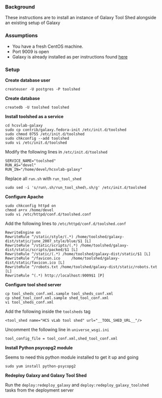 ### Background
These instructions are to install an instance of Galaxy Tool Shed alongside an existing setup of Galaxy

### Assumptions
* You have a fresh CentOS machine.
* Port 9009 is open
* Galaxy is already installed as per instructions found [here](https://github.com/IntersectAustralia/hcsvlab-docs/blob/master/Galaxy.md)

### Setup

**Create database user**

    createuser -U postgres -P toolshed
    
**Create database**

    createdb -U toolshed toolshed
    
**Install toolshed as a service**

    cd hcsvlab-galaxy
    sudo cp contrib/galaxy.fedora-init /etc/init.d/toolshed
    sudo chmod 0755 /etc/init.d/toolshed
    sudo chkconfig --add toolshed
    sudo vi /etc/init.d/toolshed
    
Modify the following lines in `/etc/init.d/toolshed`
  
    SERVICE_NAME="toolshed"
    RUN_AS="devel"
    RUN_IN="/home/devel/hcsvlab-galaxy"

Replace all `run.sh` with `run_tool_shed`

    sudo sed -i 's/run\.sh/run_tool_shed\.sh/g' /etc/init.d/toolshed
    
**Configure Apache**

    sudo chkconfig httpd on
    chmod a+rx /home/devel
    sudo vi /etc/httpd/conf.d/toolshed.conf 
    
Add the following lines to `/etc/httpd/conf.d/toolshed.conf`

    RewriteEngine on
    RewriteRule ^/static/style/(.*) /home/toolshed/galaxy- dist/static/june_2007_style/blue/$1 [L]
    RewriteRule ^/static/scripts/(.*) /home/toolshed/galaxy- dist/static/scripts/packed/$1 [L]
    RewriteRule ^/static/(.*) /home/toolshed/galaxy-dist/static/$1 [L] 
    RewriteRule ^/favicon.ico     /home/toolshed/galaxy-dist/static/favicon.ico [L] 
    RewriteRule ^/robots.txt /home/toolshed/galaxy-dist/static/robots.txt [L] 
    RewriteRule ^(.*) http://localhost:9009$1 [P]
    
**Configure tool shed server**

    cp tool_sheds_conf.xml.sample tool_sheds_conf.xml
    cp shed_tool_conf.xml.sample shed_tool_conf.xml
    vi tool_sheds_conf.xml
    
Add the following inside the `toolsheds` tag

    <tool_shed name="HCS vLab tool shed" url="__TOOL_SHED_URL__"/>
    
Uncomment the following line in `universe_wsgi.ini`

    tool_config_file = tool_conf.xml,shed_tool_conf.xml
    
**Install Python psycopg2 module**

Seems to need this python module installed to get it up and going

    sudo yum install python-psycopg2
    
**Redeploy Galaxy and Galaxy Tool Shed**

Run the `deploy:redeploy_galaxy` and `deploy:redeploy_galaxy_toolshed` tasks from the deployment server
